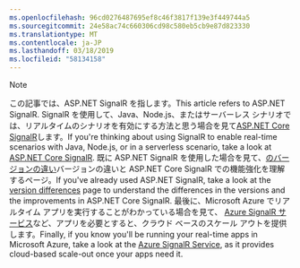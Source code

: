 ```yaml
---
ms.openlocfilehash: 96cd0276487695ef8c46f3817f139e3f449744a5
ms.sourcegitcommit: 24e58ac74c660306cd98c580eb5cb9e87d823330
ms.translationtype: MT
ms.contentlocale: ja-JP
ms.lasthandoff: 03/18/2019
ms.locfileid: "58134158"
---
```

> [!NOTE]
> <span data-ttu-id="ed8fe-101">この記事では、ASP.NET SignalR を指します。</span><span class="sxs-lookup"><span data-stu-id="ed8fe-101">This article refers to ASP.NET SignalR.</span></span> <span data-ttu-id="ed8fe-102">SignalR を使用して、Java、Node.js、またはサーバーレス シナリオでは、リアルタイムのシナリオを有効にする方法と思う場合を見て[ASP.NET Core SignalR](/aspnet/core/signalr/introduction)します。</span><span class="sxs-lookup"><span data-stu-id="ed8fe-102">If you're thinking about using SignalR to enable real-time scenarios with Java, Node.js, or in a serverless scenario, take a look at [ASP.NET Core SignalR](/aspnet/core/signalr/introduction).</span></span> <span data-ttu-id="ed8fe-103">既に ASP.NET SignalR を使用した場合を見て、[のバージョンの違い](/aspnet/core/signalr/version-differences)バージョンの違いと ASP.NET Core SignalR での機能強化を理解するページ。</span><span class="sxs-lookup"><span data-stu-id="ed8fe-103">If you've already used ASP.NET SignalR, take a look at the [version differences](/aspnet/core/signalr/version-differences) page to understand the differences in the versions and the improvements in ASP.NET Core SignalR.</span></span> <span data-ttu-id="ed8fe-104">最後に、Microsoft Azure でリアルタイム アプリを実行することがわかっている場合を見て、 [Azure SignalR サービス](/azure/azure-signalr/signalr-overview)など、アプリを必要とすると、クラウド ベースのスケール アウトを提供します。</span><span class="sxs-lookup"><span data-stu-id="ed8fe-104">Finally, if you know you'll be running your real-time apps in Microsoft Azure, take a look at the [Azure SignalR Service](/azure/azure-signalr/signalr-overview), as it provides cloud-based scale-out once your apps need it.</span></span>